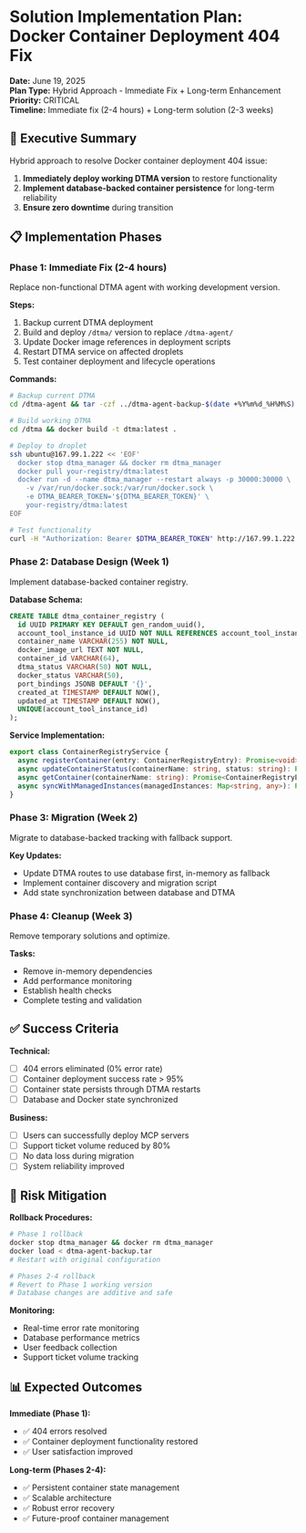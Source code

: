 # Solution Implementation Plan: Docker Container Deployment 404 Fix

**Date:** June 19, 2025  
**Plan Type:** Hybrid Approach - Immediate Fix + Long-term Enhancement  
**Priority:** CRITICAL  
**Timeline:** Immediate fix (2-4 hours) + Long-term solution (2-3 weeks)  

## 🎯 Executive Summary

Hybrid approach to resolve Docker container deployment 404 issue:
1. **Immediately deploy working DTMA version** to restore functionality
2. **Implement database-backed container persistence** for long-term reliability
3. **Ensure zero downtime** during transition

## 📋 Implementation Phases

### **Phase 1: Immediate Fix (2-4 hours)**
Replace non-functional DTMA agent with working development version.

**Steps:**
1. Backup current DTMA deployment
2. Build and deploy `/dtma/` version to replace `/dtma-agent/`
3. Update Docker image references in deployment scripts
4. Restart DTMA service on affected droplets
5. Test container deployment and lifecycle operations

**Commands:**
```bash
# Backup current DTMA
cd /dtma-agent && tar -czf ../dtma-agent-backup-$(date +%Y%m%d_%H%M%S).tar.gz .

# Build working DTMA
cd /dtma && docker build -t dtma:latest .

# Deploy to droplet
ssh ubuntu@167.99.1.222 << 'EOF'
  docker stop dtma_manager && docker rm dtma_manager
  docker pull your-registry/dtma:latest
  docker run -d --name dtma_manager --restart always -p 30000:30000 \
    -v /var/run/docker.sock:/var/run/docker.sock \
    -e DTMA_BEARER_TOKEN='${DTMA_BEARER_TOKEN}' \
    your-registry/dtma:latest
EOF

# Test functionality
curl -H "Authorization: Bearer $DTMA_BEARER_TOKEN" http://167.99.1.222:30000/status
```

### **Phase 2: Database Design (Week 1)**
Implement database-backed container registry.

**Database Schema:**
```sql
CREATE TABLE dtma_container_registry (
  id UUID PRIMARY KEY DEFAULT gen_random_uuid(),
  account_tool_instance_id UUID NOT NULL REFERENCES account_tool_instances(id),
  container_name VARCHAR(255) NOT NULL,
  docker_image_url TEXT NOT NULL,
  container_id VARCHAR(64),
  dtma_status VARCHAR(50) NOT NULL,
  docker_status VARCHAR(50),
  port_bindings JSONB DEFAULT '{}',
  created_at TIMESTAMP DEFAULT NOW(),
  updated_at TIMESTAMP DEFAULT NOW(),
  UNIQUE(account_tool_instance_id)
);
```

**Service Implementation:**
```typescript
export class ContainerRegistryService {
  async registerContainer(entry: ContainerRegistryEntry): Promise<void>
  async updateContainerStatus(containerName: string, status: string): Promise<void>
  async getContainer(containerName: string): Promise<ContainerRegistryEntry | null>
  async syncWithManagedInstances(managedInstances: Map<string, any>): Promise<void>
}
```

### **Phase 3: Migration (Week 2)**
Migrate to database-backed tracking with fallback support.

**Key Updates:**
- Update DTMA routes to use database first, in-memory as fallback
- Implement container discovery and migration script
- Add state synchronization between database and DTMA

### **Phase 4: Cleanup (Week 3)**
Remove temporary solutions and optimize.

**Tasks:**
- Remove in-memory dependencies
- Add performance monitoring
- Establish health checks
- Complete testing and validation

## ✅ Success Criteria

**Technical:**
- [ ] 404 errors eliminated (0% error rate)
- [ ] Container deployment success rate > 95%
- [ ] Container state persists through DTMA restarts
- [ ] Database and Docker state synchronized

**Business:**
- [ ] Users can successfully deploy MCP servers
- [ ] Support ticket volume reduced by 80%
- [ ] No data loss during migration
- [ ] System reliability improved

## 🚨 Risk Mitigation

**Rollback Procedures:**
```bash
# Phase 1 rollback
docker stop dtma_manager && docker rm dtma_manager
docker load < dtma-agent-backup.tar
# Restart with original configuration

# Phases 2-4 rollback
# Revert to Phase 1 working version
# Database changes are additive and safe
```

**Monitoring:**
- Real-time error rate monitoring
- Database performance metrics
- User feedback collection
- Support ticket volume tracking

## 📊 Expected Outcomes

**Immediate (Phase 1):**
- ✅ 404 errors resolved
- ✅ Container deployment functionality restored
- ✅ User satisfaction improved

**Long-term (Phases 2-4):**
- ✅ Persistent container state management
- ✅ Scalable architecture
- ✅ Robust error recovery
- ✅ Future-proof container management 